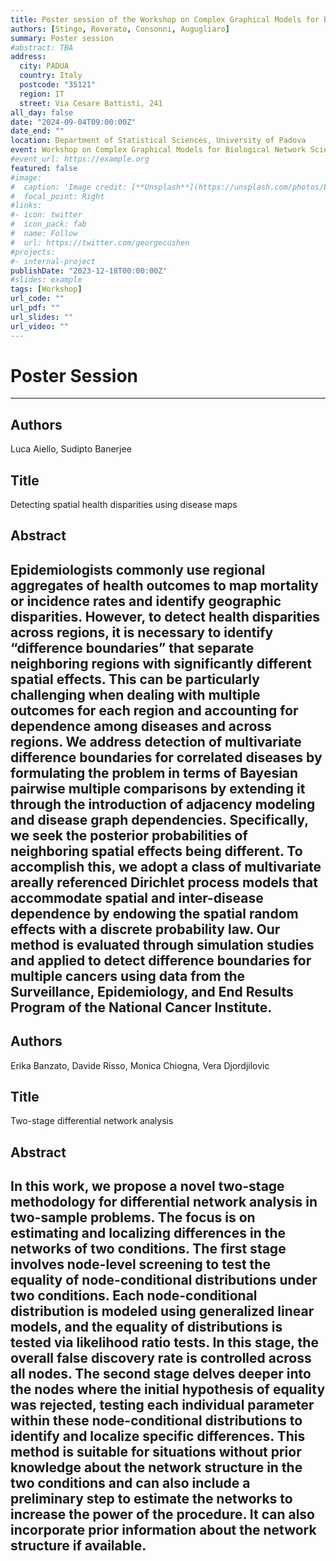 ```yaml
---
title: Poster session of the Workshop on Complex Graphical Models for Biological Network Science
authors: [Stingo, Roverato, Consonni, Augugliaro]
summary: Poster session
#abstract: TBA
address:
  city: PADUA
  country: Italy
  postcode: "35121"
  region: IT
  street: Via Cesare Battisti, 241
all_day: false
date: "2024-09-04T09:00:00Z"
date_end: ""
location: Department of Statistical Sciences, University of Padova
event: Workshop on Complex Graphical Models for Biological Network Science
#event_url: https://example.org
featured: false
#image:
#  caption: 'Image credit: [**Unsplash**](https://unsplash.com/photos/bzdhc5b3Bxs)'
#  focal_point: Right
#links:
#- icon: twitter
#  icon_pack: fab
#  name: Follow
#  url: https://twitter.com/georgecushen
#projects:
#- internal-project
publishDate: "2023-12-18T00:00:00Z"
#slides: example
tags: [Workshop]
url_code: ""
url_pdf: ""
url_slides: ""
url_video: ""
---
```


# Poster Session
---

## Authors 
Luca Aiello, Sudipto Banerjee

## Title
Detecting spatial health disparities using disease maps

## Abstract
Epidemiologists commonly use regional aggregates of health outcomes to map mortality or incidence rates and identify geographic disparities. However, to detect health disparities across regions, it is necessary to identify “difference boundaries” that separate neighboring regions with significantly different spatial effects. This can be particularly challenging when dealing with multiple outcomes for each region and accounting for dependence among diseases and across regions. We address detection of multivariate difference boundaries for correlated diseases by formulating the problem in terms of Bayesian pairwise multiple comparisons by extending it through the introduction of adjacency modeling and disease graph dependencies. Specifically, we seek the posterior probabilities of neighboring spatial effects being different. To accomplish this, we adopt a class of multivariate areally referenced Dirichlet process models that accommodate spatial and inter-disease dependence by endowing the spatial random effects with a discrete probability law. Our method is evaluated through simulation studies and applied to detect difference boundaries for multiple cancers using data from the Surveillance, Epidemiology, and End Results Program of the National Cancer Institute.
---

## Authors 
Erika Banzato, Davide Risso, Monica Chiogna, Vera Djordjilovic

## Title
Two-stage differential network analysis

## Abstract
In this work, we propose a novel two-stage methodology for differential network analysis in two-sample problems. The focus is on estimating and localizing differences in the networks of two conditions. The first stage involves node-level screening to test the equality of node-conditional distributions under two conditions. Each node-conditional distribution is modeled using generalized linear models, and the equality of distributions is tested via likelihood ratio tests. In this stage, the overall false discovery rate is controlled across all nodes. The second stage delves deeper into the nodes where the initial hypothesis of equality was rejected, testing each individual parameter within these node-conditional distributions to identify and localize specific differences. This method is suitable for situations without prior knowledge about the network structure in the two conditions and can also include a preliminary step to estimate the networks to increase the power of the procedure. It can also incorporate prior information about the network structure if available.
---